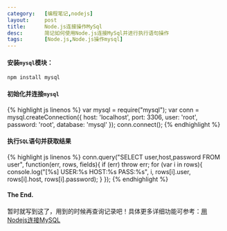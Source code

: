 ```yaml
---
category:   [编程笔记,nodejs]
layout:     post
title:      Node.js连接操作MySql
desc:       简记如何使用Node.js连接MySql并进行执行语句操作
tags:       [Node.js,Node.js操作mysql]
---
```

#### 安装`mysql`模块：

    npm install mysql

#### 初始化并连接`mysql`
{% highlight js linenos %}
var mysql = require("mysql");
var conn  = mysql.createConnection({
    host: 'localhost',
    port: 3306,
    user: 'root',
    password: 'root',
    database: 'mysql'
});
conn.connect();
{% endhighlight %}

#### 执行`SQL`语句并获取结果
{% highlight js linenos %}
conn.query("SELECT user,host,password FROM user", function(err, rows, fields){
    if (err) throw err;
    for (var i in rows){
        console.log("[%s] USER:%s HOST:%s PASS:%s", i, rows[i].user, rows[i].host, rows[i].password);
    }
});
{% endhighlight %}

#### The End.
暂时就写到这了，用到的时候再查询记录吧！具体更多详细功能可参考：[用Nodejs连接MySQL](http://blog.fens.me/nodejs-mysql-intro/)